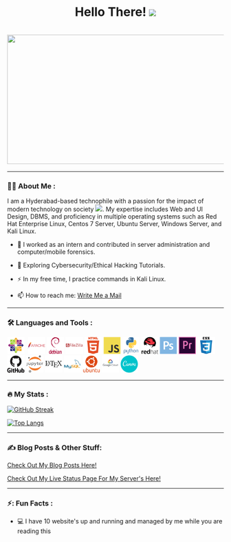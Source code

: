 <!--
**prharshith/prharshith** is a ✨ _special_ ✨ repository because its `README.md` (this file) appears on your GitHub profile.

Here are some ideas to get you started:

- 🔭 I’m currently working on ...
- 🌱 I’m currently learning ...
- 👯 I’m looking to collaborate on ...
- 🤔 I’m looking for help with ...
- 💬 Ask me about ...
- 📫 How to reach me: ...
- 😄 Pronouns: ...
- ⚡ Fun fact: ...
-->
<h1 align="center">
  Hello There!
  <img src="https://media.giphy.com/media/hvRJCLFzcasrR4ia7z/giphy.gif" width="30px"/>
</h1>

<!--<div id="header" align="center">
  <img src="https://media.giphy.com/media/qgQUggAC3Pfv687qPC/giphy.gif" width="200"/>
</div>

<div id="badges" align="center">
  <a href="https://www.linkedin.com/in/prharshith">
    <img src="https://img.shields.io/badge/LinkedIn-blue?style=for-the-badge&logo=linkedin&logoColor=white" alt="LinkedIn Badge"/>
  </a>
</div>-->

<img src="https://komarev.com/ghpvc/?username=prharshith&style=flat-square&color=blue" alt="" align="center"/>

<div align="center">
  <img src="https://media.giphy.com/media/qgQUggAC3Pfv687qPC/giphy.gif" width="600" height="300"/>
</div>

---

### :man_technologist: About Me :
I am a Hyderabad-based technophile with a passion for the impact of modern technology on society  <img src="https://media.giphy.com/media/WUlplcMpOCEmTGBtBW/giphy.gif" width="30">. My expertise includes Web and UI Design, DBMS, and proficiency in multiple operating systems such as Red Hat Enterprise Linux, Centos 7 Server, Ubuntu Server, Windows Server, and Kali Linux.
- :telescope: I worked as an intern and contributed in server administration and computer/mobile forensics.

- :seedling: Exploring Cybersecurity/Ethical Hacking Tutorials.

- :zap: In my free time, I practice commands in Kali Linux.

- :mailbox: How to reach me: <a href="mailto:hello@prharshith.tk">Write Me a Mail</a>

---

### :hammer_and_wrench: Languages and Tools :

<div>
<img src="https://github.com/devicons/devicon/blob/master/icons/centos/centos-original.svg" title="CentOS" alt="CentOS SVG" width="40" height="40"/>&nbsp;

  <img src="https://github.com/devicons/devicon/blob/master/icons/apache/apache-original-wordmark.svg" title="Aache" alt="Apache SVG" width="40" height="40"/>
  
  <img src="https://github.com/devicons/devicon/blob/master/icons/debian/debian-plain-wordmark.svg" title="Debian" alt="Debian SVG" width="40" height="40"/>
  
  <img src="https://github.com/devicons/devicon/blob/master/icons/filezilla/filezilla-plain-wordmark.svg" title="Filezilla" alt="Filezilla SVG" width="40" height="40"/>
  
  <img src="https://github.com/devicons/devicon/blob/master/icons/html5/html5-plain-wordmark.svg" title="HTML5" alt="HTML5 SVG" width="40" height="40"/>
  
  <img src="https://github.com/devicons/devicon/blob/master/icons/javascript/javascript-original.svg" title="JavaScript" alt="JavaScript SVG" width="40" height="40"/>
  
  <img src="https://github.com/devicons/devicon/blob/master/icons/python/python-original-wordmark.svg" title="Python" alt="Python SVG" width="40" height="40"/>
  
  <img src="https://github.com/devicons/devicon/blob/master/icons/redhat/redhat-original-wordmark.svg" title="Redhat" alt="Redhat SVG" width="40" height="40"/>
  
  <img src="https://github.com/devicons/devicon/blob/master/icons/photoshop/photoshop-plain.svg" title="Photoshop" alt="Photoshop SVG" width="40" height="40"/>
  
  <img src="https://github.com/devicons/devicon/blob/master/icons/premierepro/premierepro-original.svg" title="Premiere Pro" alt="Premiere Pro SVG" width="40" height="40"/>
  
  
  <img src="https://github.com/devicons/devicon/blob/master/icons/css3/css3-original-wordmark.svg" title="CSS3" alt="CSS3 SVG" width="40" height="40"/>
  
  
  <img src="https://github.com/devicons/devicon/blob/master/icons/github/github-original-wordmark.svg" title="Github" alt="Github SVG" width="40" height="40"/>
  
  
  <img src="https://github.com/devicons/devicon/blob/master/icons/jupyter/jupyter-original-wordmark.svg" title="Jupyter" alt="Jupyter SVG" width="40" height="40"/>
  
  
  <img src="https://github.com/devicons/devicon/blob/master/icons/latex/latex-original.svg" title="Latex" alt="Latex SVG" width="40" height="40"/>
  
  
  <img src="https://github.com/devicons/devicon/blob/master/icons/mysql/mysql-original-wordmark.svg" title="MySQL" alt="MySQL SVG" width="40" height="40"/>
  
  
  <img src="https://github.com/devicons/devicon/blob/master/icons/ubuntu/ubuntu-plain-wordmark.svg" title="Ubuntu" alt="Ubuntu SVG" width="40" height="40"/>
  
  <img src="https://github.com/devicons/devicon/blob/master/icons/googlecloud/googlecloud-original-wordmark.svg" title="Google Cloud" alt="Google Cloud SVG" width="40" height="40"/>
  
  <img src="https://github.com/devicons/devicon/blob/master/icons/canva/canva-original.svg" title="Canva" alt="Canva SVG" width="40" height="40"/>
  
</div>

---

### :fire: My Stats :
[![GitHub Streak](http://github-readme-streak-stats.herokuapp.com?user=prharshith&theme=dark)](https://git.io/streak-stats)

[![Top Langs](https://github-readme-stats.vercel.app/api/top-langs/?username=prharshith&layout=compact&theme=vision-friendly-dark)](https://github.com/anuraghazra/github-readme-stats)

---

### :writing_hand: Blog Posts & Other Stuff:
<a href="https://blog.prharshith.tk"> Check Out My Blog Posts Here! </a>

<a href="https://status.prharshith.tk">Check Out My Live Status Page For My Server's Here!</a>


---
### ⚡: Fun Facts :

- 💻 I have 10 website's up and running and managed by me while you are reading this
